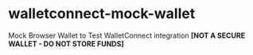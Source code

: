 # walletconnect-mock-wallet

Mock Browser Wallet to Test WalletConnect integration
**[NOT A SECURE WALLET - DO NOT STORE FUNDS]**
